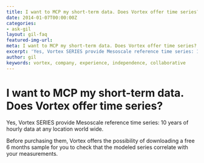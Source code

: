 ```yaml
---
title: I want to MCP my short-term data. Does Vortex offer time series?
date: 2014-01-07T00:00:00Z
categories:
- ask-gil
layout: gil-faq
featured-img-url: 
meta: I want to MCP my short-term data. Does Vortex offer time series?
excerpt: 'Yes, Vortex SERIES provide Mesoscale reference time series: 10 years of hourly data at any location world wide.'
author: gil
keywords: vortex, company, experience, independence, collaborative
---
```


# I want to MCP my short-term data. Does Vortex offer time series?

<p>Yes, Vortex SERIES provide Mesoscale reference time series: 10 years of hourly data at any location world wide.</p>

Before purchasing them, Vortex offers the possibility of downloading a free 6 months sample for you to check that the modeled series correlate with your measurements.